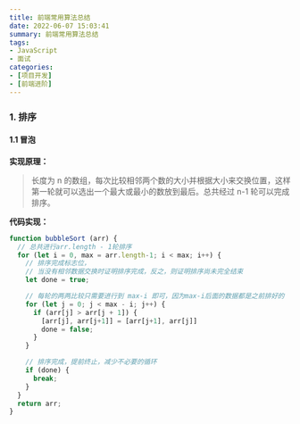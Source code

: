 ```yaml
---
title: 前端常用算法总结
date: 2022-06-07 15:03:41
summary: 前端常用算法总结
tags:
- JavaScript
- 面试
categories:
- [项目开发]
- [前端进阶]
---
```


### 1. 排序
#### 1.1 冒泡
**实现原理：**
> 长度为 n 的数组，每次比较相邻两个数的大小并根据大小来交换位置，这样第一轮就可以选出一个最大或最小的数放到最后。总共经过 n-1 轮可以完成排序。

**代码实现：**
```js
function bubbleSort (arr) {
  // 总共进行arr.length - 1轮排序
  for (let i = 0, max = arr.length-1; i < max; i++) {
    // 排序完成标志位，
    // 当没有相邻数据交换时证明排序完成，反之，则证明排序尚未完全结束
    let done = true;

    // 每轮的两两比较只需要进行到 max-i 即可，因为max-i后面的数据都是之前排好的
    for (let j = 0; j < max - i; j++) {
      if (arr[j] > arr[j + 1]) {
        [arr[j], arr[j+1]] = [arr[j+1], arr[j]]
        done = false;
      }
    }

    // 排序完成，提前终止，减少不必要的循环
    if (done) {
      break;
    }
  }
  return arr;
}
```
